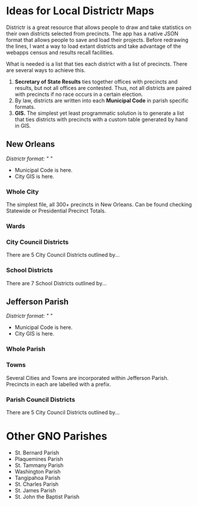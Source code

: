 #  Ideas for Local Districtr Maps

Districtr is a great resource that allows people to draw and take statistics on their own districts selected from precincts. The app has a native JSON format that allows people to save and load their projects. Before redrawing the lines, I want a way to load extant districts and take advantage of the webapps census and results recall facilities. 

What is needed is a list that ties each district with a list of precincts. There are several ways to achieve this.

1. **Secretary of State Results** ties together offices with precincts and results, but not all offices are contested. Thus, not all districts are paired with precincts if no race occurs in a certain election. 
2. By law, districts are written into each **Municipal Code** in parish specific formats.
3. **GIS.** The simplest yet least programmatic solution is to generate a list that ties districts with precincts with a custom table generated by hand in GIS. 

## New Orleans
*Districtr format: " "*

* Municipal Code is here.
* City GIS is here.

### Whole City

The simplest file, all 300+ precincts in New Orleans. Can be found checking Statewide or Presidential Precinct Totals.

### Wards

### City Council Districts

There are 5 City Council Districts outlined by...

### School Districts

There are 7 School Districts outlined by...


## Jefferson Parish
*Districtr format: " "*

* Municipal Code is here.
* City GIS is here.

### Whole Parish



### Towns

Several Cities and Towns are incorporated within Jefferson Parish. Precincts in each are labelled with a prefix. 

### Parish Council Districts

There are 5 City Council Districts outlined by...

# Other GNO Parishes

* St. Bernard Parish
* Plaquemines Parish
* St. Tammany Parish
* Washington Parish
* Tangipahoa Parish
* St. Charles Parish
* St. James Parish
* St. John the Baptist Parish
